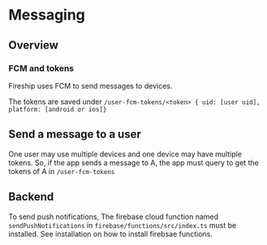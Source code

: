 # Messaging


## Overview

### FCM and tokens

Fireship uses FCM to send messages to devices.

The tokens are saved under `/user-fcm-tokens/<token> { uid: [user uid], platform: [android or ios]}`


## Send a message to a user

One user may use multiple devices and one device may have multiple tokens. So, if the app sends a message to A, the app must query to get the tokens of A in `/user-fcm-tokens`



## Backend

To send push notifications, The firebase cloud function named `sendPushNotifications` in `firebase/functions/src/index.ts` must be installed. See installation on how to install firebsae functions.

